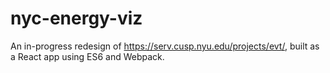 # nyc-energy-viz
An in-progress redesign of https://serv.cusp.nyu.edu/projects/evt/, built as a React app using ES6 and Webpack.
